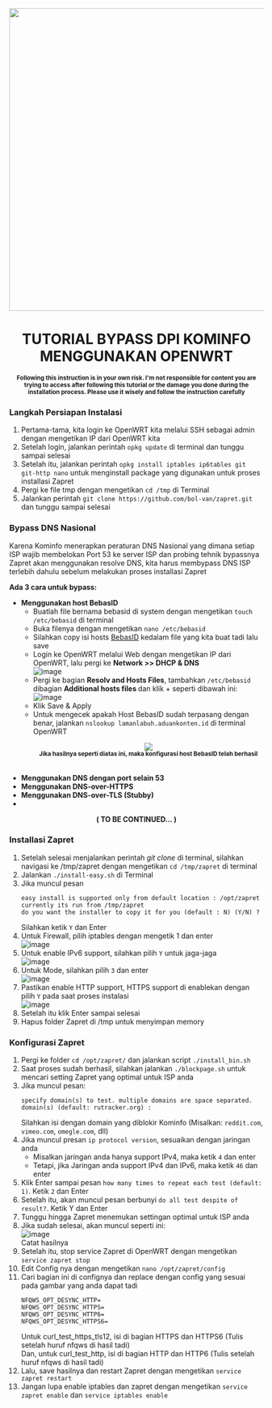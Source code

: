 <p align="center">
  <img src="https://user-images.githubusercontent.com/115700386/232264116-5cef4e89-92c9-4548-b392-fc82e02747e3.png" width="600px">
</p>

<h1 align="center">TUTORIAL BYPASS DPI KOMINFO MENGGUNAKAN OPENWRT</h1>

<p align="center">
  <b><sup>Following this instruction is in your own risk. I'm not responsible for content you are trying to access after following this tutorial or the damage you done during the installation process. Please use it wisely and follow the instruction carefully</sup></b>
</p>

### Langkah Persiapan Instalasi
1. Pertama-tama, kita login ke OpenWRT kita melalui SSH sebagai admin dengan mengetikan IP dari OpenWRT kita
2. Setelah login, jalankan perintah ```opkg update``` di terminal dan tunggu sampai selesai<br>
3. Setelah itu, jalankan perintah ```opkg install iptables ip6tables git git-http nano``` untuk menginstall package yang digunakan untuk proses installasi Zapret
4. Pergi ke file tmp dengan mengetikan ```cd /tmp``` di Terminal<br>
5. Jalankan perintah ```git clone https://github.com/bol-van/zapret.git``` dan tunggu sampai selesai<br>

### Bypass DNS Nasional
Karena Kominfo menerapkan peraturan DNS Nasional yang dimana setiap ISP wajib membelokan Port 53 ke server ISP dan probing tehnik bypassnya Zapret akan menggunakan resolve DNS, kita harus membypass DNS ISP terlebih dahulu sebelum melakukan proses installasi Zapret

<b>Ada 3 cara untuk bypass:</b><br>
- <b>Menggunakan host BebasID</b><br>
   - Buatlah file bernama bebasid di system dengan mengetikan ```touch /etc/bebasid``` di terminal
   - Buka filenya dengan mengetikan ```nano /etc/bebasid```
   - Silahkan copy isi hosts <a href="https://raw.githubusercontent.com/bebasid/bebasid/master/releases/hosts" target="_blank">BebasID</a> kedalam file yang kita buat tadi lalu save
   - Login ke OpenWRT melalui Web dengan mengetikan IP dari OpenWRT, lalu pergi ke <b>Network >> DHCP & DNS</b><br>
     ![image](https://user-images.githubusercontent.com/115700386/232265676-e1c5f8a7-e7ec-47e8-afe2-b703ee64e48f.png)
   - Pergi ke bagian <b>Resolv and Hosts Files</b>, tambahkan `/etc/bebasid` dibagian <b>Additional hosts files
</b> dan klik + seperti dibawah ini:<br>
     ![image](https://user-images.githubusercontent.com/115700386/232265727-0596f6b2-5e58-4cdd-bb24-302a44f76162.png)
   - Klik Save & Apply 
   - Untuk mengecek apakah Host BebasID sudah terpasang dengan benar, jalankan `nslookup lamanlabuh.aduankonten.id` di terminal OpenWRT<br>
     <p align="center"><img src="https://user-images.githubusercontent.com/115700386/232265834-d88744e5-bb59-462f-82e9-20c24434a6b3.png"><br>
     <b><sup>Jika hasilnya seperti diatas ini, maka konfigurasi host BebasID telah berhasil</sup></b></p><br>
- <b>Menggunakan DNS dengan port selain 53</b><br>
- <b>Menggunakan DNS-over-HTTPS</b><br>
- <b>Menggunakan DNS-over-TLS (Stubby)</b><br>
- 
<p align="center"><b>( TO BE CONTINUED... )</b></p>

### Installasi Zapret
1.  Setelah selesai menjalankan perintah <i>git clone</i> di terminal, silahkan navigasi ke /tmp/zapret dengan mengetikan ```cd /tmp/zapret``` di terminal<br>
2.  Jalankan ```./install-easy.sh``` di Terminal
3.  Jika muncul pesan 
    ```
    easy install is supported only from default location : /opt/zapret 
    currently its run from /tmp/zapret
    do you want the installer to copy it for you (default : N) (Y/N) ?
    ```
    Silahkan ketik `Y` dan Enter
4.  Untuk Firewall, pilih iptables dengan mengetik 1 dan enter<br>
    ![image](https://user-images.githubusercontent.com/115700386/232266676-b901a3a2-3cf1-48d1-87ee-bbce9d8e0721.png)<br>
5.  Untuk enable IPv6 support, silahkan pilih `Y` untuk jaga-jaga<br>
    ![image](https://user-images.githubusercontent.com/115700386/232266756-e24ba6de-df68-4b65-bce7-e39c3e8669b3.png)<br>
6.  Untuk Mode, silahkan pilih `3` dan enter<br>
    ![image](https://user-images.githubusercontent.com/115700386/232266796-e218738c-8399-4469-93c4-b81146730fdc.png)<br>
7.  Pastikan enable HTTP support, HTTPS support di enablekan dengan pilih `Y` pada saat proses instalasi <br>
    ![image](https://user-images.githubusercontent.com/115700386/232266856-6abfb4da-e52a-41a9-a720-ae71e2ed293a.png)<br>
8.  Setelah itu klik Enter sampai selesai
9.  Hapus folder Zapret di /tmp untuk menyimpan memory<br>
    

### Konfigurasi Zapret
1.  Pergi ke folder `cd /opt/zapret/` dan jalankan script `./install_bin.sh`
2.  Saat proses sudah berhasil, silahkan jalankan `./blockpage.sh` untuk mencari setting Zapret yang optimal untuk ISP anda
3.  Jika muncul pesan:
    ```
    specify domain(s) to test. multiple domains are space separated.
    domain(s) (default: rutracker.org) :
    ```
    Silahkan isi dengan domain yang diblokir Kominfo (Misalkan: `reddit.com`, `vimeo.com`, `omegle.com`, dll)
4.  Jika muncul presan `ip protocol version`, sesuaikan dengan jaringan anda
    - Misalkan jaringan anda hanya support IPv4, maka ketik `4` dan enter
    - Tetapi, jika Jaringan anda support IPv4 dan IPv6, maka ketik `46` dan enter
5.  Klik Enter sampai pesan `how many times to repeat each test (default: 1)`. Ketik `2` dan Enter
6.  Setelah itu, akan muncul pesan berbunyi `do all test despite of result?`. Ketik Y dan Enter
7.  Tunggu hingga Zapret menemukan settingan optimal untuk ISP anda 
8.  Jika sudah selesai, akan muncul seperti ini:<br>
    ![image](https://user-images.githubusercontent.com/115700386/232272140-d9b62495-493e-4170-93d9-c8b70eae965a.png)<br>
    Catat hasilnya
9.  Setelah itu, stop service Zapret di OpenWRT dengan mengetikan `service zapret stop`
10. Edit Config nya dengan mengetikan `nano /opt/zapret/config`
11. Cari bagian ini di confignya dan replace dengan config yang sesuai pada gambar yang anda dapat tadi
    ```
    NFQWS_OPT_DESYNC_HTTP=
    NFQWS_OPT_DESYNC_HTTPS=
    NFQWS_OPT_DESYNC_HTTP6=
    NFQWS_OPT_DESYNC_HTTPS6=
    ```
    Untuk curl_test_https_tls12, isi di bagian HTTPS dan HTTPS6 (Tulis setelah huruf nfqws di hasil tadi)<br>
    Dan, untuk curl_test_http, isi di bagian HTTP dan HTTP6 (Tulis setelah huruf nfqws di hasil tadi)<br>
12. Lalu, save hasilnya dan restart Zapret dengan mengetikan `service zapret restart`
13. Jangan lupa enable iptables dan zapret dengan mengetikan `service zapret enable` dan `service iptables enable`
